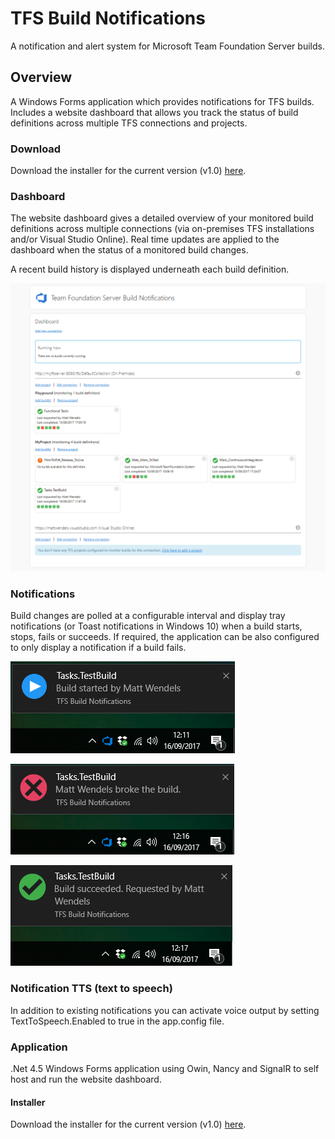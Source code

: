 # TFS Build Notifications
A notification and alert system for Microsoft Team Foundation Server builds.

## Overview

A Windows Forms application which provides notifications for TFS builds. Includes a website dashboard that allows you track the status of build definitions across multiple TFS connections and projects.

### Download

Download the installer for the current version (v1.0) [here](https://github.com/mattwendels/tfs-build-notifications/raw/master/downloads/tfs-build-notifications-setup.msi).

### Dashboard

The website dashboard gives a detailed overview of your monitored build definitions across multiple connections (via on-premises TFS installations and/or Visual Studio Online). Real time updates are applied to the dashboard when the status of a monitored build changes.

A recent build history is displayed underneath each build definition.

![Website dashboard](/docs/images/dashboard-example.png)

### Notifications

Build changes are polled at a configurable interval and display tray notifications (or Toast notifications in Windows 10) when a build starts, stops, fails or succeeds. If required, the application can be also configured to only display a notification if a build fails.

![Build started](/docs/images/build-started.png)

![Build failed](/docs/images/build-failed.png)

![Build succeeded](/docs/images/build-passed.png)

### Notification TTS (text to speech)

In addition to existing notifications you can activate voice output by setting TextToSpeech.Enabled to true in the app.config file.

### Application

.Net 4.5 Windows Forms application using Owin, Nancy and SignalR to self host and run the website dashboard.

#### Installer

Download the installer for the current version (v1.0) [here](https://github.com/mattwendels/tfs-build-notifications/raw/master/downloads/tfs-build-notifications-setup.msi).
